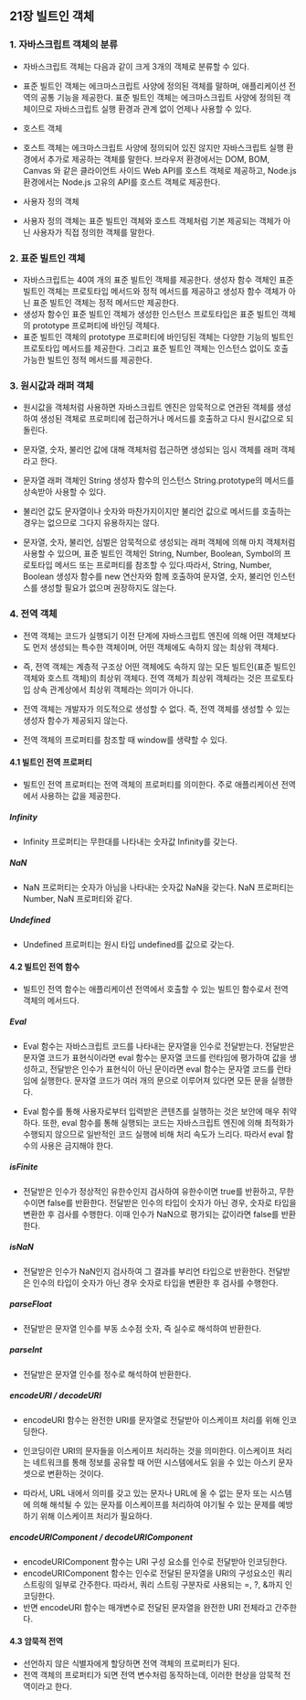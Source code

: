 ## 21장 빌트인 객체
### 1. 자바스크립트 객체의 분류
- 자바스크립트 객체는 다음과 같이 크게 3개의 객체로 분류할 수 있다.

- 표준 빌트인 객체는 에크마스크립트 사양에 정의된 객체를 말하며, 애플리케이션 전역의 공통 기능을 제공한다. 표준 빌트인 객체는 에크마스크립트 사양에 정의된 객체이므로 자바스크립트 실행 환경과 관계 없이 언제나 사용할 수 있다.

- 호스트 객체
- 호스트 객체는 에크마스크립트 사양에 정의되어 있진 않지만 자바스크립트 실행 환경에서 추가로 제공하는 객체를 말한다. 브라우저 환경에서는 DOM, BOM, Canvas 와 같은 클라이언트 사이드 Web API를 호스트 객체로 제공하고, Node.js 환경에서는 Node.js 고유의 API를 호스트 객체로 제공한다.

- 사용자 정의 객체
- 사용자 정의 객체는 표준 빌트인 객체와 호스트 객체처럼 기본 제공되는 객체가 아닌 사용자가 직접 정의한 객체를 말한다.

### 2. 표준 빌트인 객체
- 자바스크립트는 40여 개의 표준 빌트인 객체를 제공한다. 생성자 함수 객체인 표준 빌트인 객체는 프로토타입 메서드와 정적 메서드를 제공하고 생성자 함수 객체가 아닌 표준 빌트인 객체는 정적 메서드만 제공한다.
- 생성자 함수인 표준 빌트인 객체가 생성한 인스턴스 프로토타입은 표준 빌트인 객체의 prototype 프로퍼티에 바인딩 객체다.
- 표준 빌트인 객체의 prototype 프로퍼티에 바인딩된 객체는 다양한 기능의 빌트인 프로토타입 메서드를 제공한다. 그리고 표준 빌트인 객체는 인스턴스 없이도 호출 가능한 빌트인 정적 메서드를 제공한다.

### 3. 원시값과 래퍼 객체
- 원시값을 객체처럼 사용하면 자바스크립트 엔진은 암묵적으로 연관된 객체를 생성하여 생성된 객체로 프로퍼티에 접근하거나 메서드를 호출하고 다시 원시값으로 되돌린다.

- 문자열, 숫자, 불리언 값에 대해 객체처럼 접근하면 생성되는 임시 객체를 래퍼 객체라고 한다.

- 문자열 래퍼 객체인 String 생성자 함수의 인스턴스 String.prototype의 메서드를 상속받아 사용할 수 있다.

- 불리언 값도 문자열이나 숫자와 마찬가지이지만 불리언 값으로 메서드를 호출하는 경우는 없으므로 그다지 유용하지는 않다.

- 문자열, 숫자, 불리언, 심벌은 암묵적으로 생성되는 래퍼 객체에 의해 마치 객체처럼 사용할 수 있으며, 표준 빌트인 객체인 String, Number, Boolean, Symbol의 프로토타입 메서드 또는 프로퍼티를 참조할 수 있다.따라서, String, Number, Boolean 생성자 함수를 new 연산자와 함께 호출하여 문자열, 숫자, 불리언 인스턴스를 생성할 필요가 없으며 권장하지도 않는다.

### 4. 전역 객체
- 전역 객체는 코드가 실행되기 이전 단계에 자바스크립트 엔진에 의해 어떤 객체보다도 먼저 생성되는 특수한 객체이며, 어떤 객체에도 속하지 않는 최상위 객체다.
- 즉, 전역 객체는 계층적 구조상 어떤 객체에도 속하지 않는 모든 빌트인(표준 빌트인 객체와 호스트 객체)의 최상위 객체다. 전역 객체가 최상위 객체라는 것은 프로토타입 상속 관계상에서 최상위 객체라는 의미가 아니다.

- 전역 객체는 개발자가 의도적으로 생성할 수 없다. 즉, 전역 객체를 생성할 수 있는 생성자 함수가 제공되지 않는다.
- 전역 객체의 프로퍼티를 참조할 때 window를 생략할 수 있다.

#### 4.1 빌트인 전역 프로퍼티
- 빌트인 전역 프로퍼티는 전역 객체의 프로퍼티를 의미한다. 주로 애플리케이션 전역에서 사용하는 값을 제공한다.

##### Infinity
- Infinity 프로퍼티는 무한대를 나타내는 숫자값 Infinity를 갖는다.

##### NaN
- NaN 프로퍼티는 숫자가 아님을 나타내는 숫자값 NaN을 갖는다. NaN 프로퍼티는 Number, NaN 프로퍼티와 같다.

##### Undefined
- Undefined 프로퍼티는 원시 타입 undefined를 값으로 갖는다.

#### 4.2 빌트인 전역 함수
- 빌트인 전역 함수는 애플리케이션 전역에서 호출할 수 있는 빌트인 함수로서 전역 객체의 메서드다.

##### Eval
- Eval 함수는 자바스크립트 코드를 나타내는 문자열을 인수로 전달받는다. 전달받은 문자열 코드가 표현식이라면 eval 함수는 문자열 코드를 런타임에 평가하여 값을 생성하고, 전달받은 인수가 표현식이 아닌 문이라면 eval 함수는 문자열 코드를 런타임에 실행한다. 문자열 코드가 여러 개의 문으로 이루어져 있다면 모든 문을 실행한다.

- Eval 함수를 통해 사용자로부터 입력받은 콘텐츠를 실행하는 것은 보안에 매우 취약하다. 또한, eval 함수를 통해 실행되는 코드는 자바스크립트 엔진에 의해 최적화가 수행되지 않으므로 일반적인 코드 실행에 비해 처리 속도가 느리다. 따라서 eval 함수의 사용은 금지해야 한다.

##### isFinite
- 전달받은 인수가 정상적인 유한수인지 검사하여 유한수이면 true를 반환하고, 무한수이면 false를 반환한다. 전달받은 인수의 타입이 숫자가 아닌 경우, 숫자로 타입을 변환한 후 검사를 수행한다. 이때 인수가 NaN으로 평가되는 값이라면 false를 반환한다.

##### isNaN
- 전달받은 인수가 NaN인지 검사하여 그 결과를 부리언 타입으로 반환한다. 전달받은 인수의 타입이 숫자가 아닌 경우 숫자로 타입을 변환한 후 검사를 수행한다.

##### parseFloat
- 전달받은 문자열 인수를 부동 소수점 숫자, 즉 실수로 해석하여 반환한다.

##### parseInt
- 전달받은 문자열 인수를 정수로 해석하여 반환한다.

##### encodeURI / decodeURI
- encodeURI 함수는 완전한 URI를 문자열로 전달받아 이스케이프 처리를 위해 인코딩한다.
- 인코딩이란 URI의 문자들을 이스케이프 처리하는 것을 의미한다. 이스케이프 처리는 네트워크를 통해 정보를 공유할 때 어떤 시스템에서도 읽을 수 있는 아스키 문자 셋으로 변환하는 것이다.

- 따라서, URL 내에서 의미를 갖고 있는 문자나 URL에 올 수 없는 문자 또는 시스템에 의해 해석될 수 있는 문자를 이스케이프를 처리하여 야기될 수 있는 문제를 예방하기 위해 이스케이프 처리가 필요하다.

##### encodeURIComponent / decodeURIComponent
- encodeURIComponent 함수는 URI 구성 요소를 인수로 전달받아 인코딩한다.
- encodeURIComponent 함수는 인수로 전달된 문자열을 URI의 구성요소인 쿼리 스트링의 일부로 간주한다. 따라서, 쿼리 스트링 구분자로 사용되는 =, ?, &까지 인코딩한다.
- 반면 encodeURI 함수는 매개변수로 전달된 문자열을 완전한 URI 전체라고 간주한다.

#### 4.3 암묵적 전역
- 선언하지 않은 식별자에게 할당하면 전역 객체의 프로퍼티가 된다.
- 전역 객체의 프로퍼티가 되면 전역 변수처럼 동작하는데, 이러한 현상을 암묵적 전역이라고 한다.